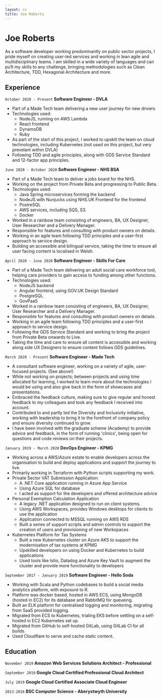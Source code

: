 ```yaml
---
layout: cv
title: Joe Roberts
---
```

# Joe Roberts

As a software developer working predominantly on public sector projects, I pride myself on creating user-led services and working in lean agile and multidisciplinary teams. I am skilled in a wide variety of languages and can pu1t my skills to any challenge, bringing methodologies such as Clean Architecture, TDD, Hexagonal Architecture and more.

## Experience

`October 2020 - Present`
__Software Engineer - DVLA__
- Part of a Made Tech team delivering a new user journey for new drivers
- Technologies used:
  - NodeJS, running on AWS Lambda
  - React frontend
  - DynamoDB
  - Ruby
- As part of the start of this project, I worked to upskill the team on cloud technologies, including Kubernetes (not used on this project, but very prevelant within DVLA)
- Following TDD and agile principles, along with GDS Service Standard and 12-factor app principles.

`June 2020 - October 2020`
__Software Engineer - NHS BSA__
- Part of a Made Tech team to deliver a jobs board for the NHS.
- Working on the project from Private Beta and progressing to Public Beta.
- Technologies used:
  - Java Spring microservices forming the backend
  - NodeJS with Nunjucks using NHS.UK Frontend for the frontend
  - PostreSQL
  - AWS services, including SQS, S3.
  - Docker
- Worked in a rainbow team consisting of engineers, BA, UX Designer, User Researcher and a Delivery Manager.
- Responsible for features and consulting with product owners on details.
- Working in an agile team following TDD principles and a user-first approach to service design.
- Building an accessible and bilingual service, taking the time to ensure all user facing content is localised in Welsh.

`April 2020 - June 2020`
__Software Engineer - Skills For Care__
- Part of a Made Tech team delivering an adult social care workforce tool, helping care providers to gain access to funding among other functions.
- Technologies used:
  - NodeJS backend
  - Angular frontend, using GOV.UK Design Standard
  - PostgreSQL
  - GovPaaS
- Worked in a rainbow team consisting of engineers, BA, UX Designer, User Researcher and a Delivery Manager.
- Responsible for features and consulting with product owners on details.
- Working in an agile team following TDD principles and a user-first approach to service design.
- Following the GDS Service Standard and working to bring the project from Private Beta onwards to Live.
- Taking the time and care to ensure all content is accessible and working along side UX Designers to ensure content follows GDS guidelines.

`March 2020 - Present`
__Software Engineer - Made Tech__
- A consultant software engineer, working on a variety of agile, user-focused projects. (See above!)
- While not working on projects; between projects and using time allocated for learning, I worked to learn more about the technologies I would be using and also give back in the form of showcases and presentations.
- Embraced the feedback culture, making sure to give regular and honest feedback to my colleagues and took any feedback I received into account.
- Contributed to and partly led the Diversity and Inclusivity initiative, working with leadership to bring it to the forefront of company policy and ensure diversity continued to grow.
- I have been involved with the graduate scheme (Academy) to provide advice and feedback, in the form of running 'clinics', being open for questions and code reviews on their projects.

`January 2019 - March 2020`
__DevOps Engineer - KPMG__
- Working across a AWS/Azure estate to enable developers across the organisation to build and deploy applications and support the journey to live.
- Primarily working in Terraform with Python scripts supporting my work.
- Private Sector VAT Submission Application:
  - A .NET Core application running in Azure App Service
  - Using Azure SQL for database
  - I acted as support for the developers and offered architecture advice
- Personal Exemption Calculation Application
  - A legacy .NET application designed to run on client systems.
  - Using AWS Workspaces, provides Windows desktops for clients to use the application
  - Application connected to MSSQL running on AWS RDS
  - Built a series of support scripts and admin controls to support the creation of users and provisioning of new Workspaces
- Kubernetes Platform for Tax Systems
  - Built a new Kubernetes cluster on Azure AKS to support the modernisation of tax systems at KPMG
  - Upskilled developers on using Docker and Kubernetes to build applications
  - Used tools like Istio, Datadog and Azure Key Vault to augment the cluster and provide more functionality to developers

`September 2017 - January 2019`
__Software Engineer - Hello Soda__
- Working with Scala and Python codebases to build a social media analytics platform, with exposure to R.
- Platform was docker based, hosted in AWS ECS, using MongoDB (hosted in EC2) for its database and RabbitMQ for queueing.
- Built an ELK platform for centralised logging and monitoring, migrating from SaaS provided logging.
- Migrated from ECS to Kubernetes, trialing EKS before settling on a self-hosted in EC2 Kubernetes set up.
- Migrated from GitHub to self-hosted GitLab, using GitLab CI for all builds.
- Used Cloudflare to serve and cache static content.

## Education

`November 2019`
__Amazon Web Services Solutions Architect - Professional__

`September 2019`
__Google Cloud Certified Professional Cloud Architect__

`July 2019`
__Google Cloud Certified Associate Cloud Engineer__

`2013-2016`
__BSC Computer Science - Aberystwyth University__
